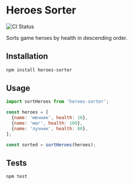 # Heroes Sorter

![CI Status](https://github.com/AlejoRuso/Matchers/actions/workflows/main.yml/badge.svg)

Sorts game heroes by health in descending order.

## Installation
```bash
npm install heroes-sorter
```

## Usage
```javascript
import sortHeroes from 'heroes-sorter';

const heroes = [
  {name: 'мечник', health: 10},
  {name: 'маг', health: 100},
  {name: 'лучник', health: 80},
];

const sorted = sortHeroes(heroes);

```

## Tests
```bash
npm test
```